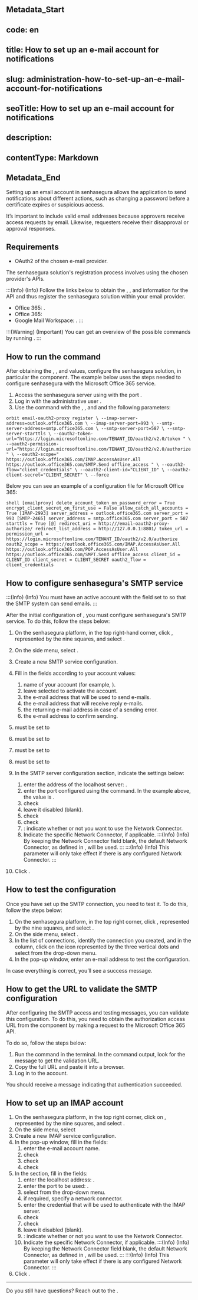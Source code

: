 ## Metadata_Start 
## code: en
## title: How to set up an e-mail account for notifications 
## slug: administration-how-to-set-up-an-e-mail-account-for-notifications 
## seoTitle: How to set up an e-mail account for notifications 
## description:  
## contentType: Markdown 
## Metadata_End
Setting up an email account in senhasegura allows the application to send notifications about different actions, such as changing a password before a certificate expires or suspicious access.

It’s important to include valid email addresses because approvers receive access requests by email. Likewise, requesters receive their disapproval or approval responses.

## Requirements

-  OAuth2 of the chosen e-mail provider.

The senhasegura solution's registration process involves using the chosen provider's APIs.

:::(Info) (Info)
Follow the links below to obtain the , , and  information for the API and thus register the senhasegura solution within your email provider.
- Office 365: .
- Office 365: 
- Google Mail Workspace: .
:::

:::(Warning) (Important)
You can get an overview of the possible commands by running .
:::

## How to run the  command

After obtaining the , , and  values, configure the senhasegura solution, in particular the  component. The example below uses the steps needed to configure senhasegura with the Microsoft Office 365 service.

1. Access the senhasegura server using  with the port .
2. Log in with the administrative user .
3. Use the command  with the , , and  and the following parameters:

`
orbit email-oauth2-proxy register \
 --imap-server-address=outlook.office365.com \
 --imap-server-port=993 \
 --smtp-server-address=smtp.office365.com \
 --smtp-server-port=587 \
 --smtp-server-starttls \
 --oauth2-token-url="https://login.microsoftonline.com/TENANT_ID/oauth2/v2.0/token " \
 --oauth2-permission-url="https://login.microsoftonline.com/TENANT_ID/oauth2/v2.0/authorize " \
 --oauth2-scope=" https://outlook.office365.com/IMAP.AccessAsUser.All https://outlook.office365.com/SMTP.Send offline_access " \
 --oauth2-flow="client_credentials" \
 --oauth2-client-id="CLIENT_ID" \
 --oauth2-client-secret="CLIENT_SECRET" \
 --force
`

Below you can see an example of a configuration file for Microsoft Office 365:

`shell
[emailproxy]
delete_account_token_on_password_error = True
encrypt_client_secret_on_first_use = False
allow_catch_all_accounts = True
[IMAP-2993]
server_address = outlook.office365.com
server_port = 993
[SMTP-2465]
server_address = smtp.office365.com
server_port = 587
starttls = True
[@]
redirect_uri = http:///email-oauth2-proxy-authorize/
redirect_list_address = http://127.0.0.1:8801/
token_url = 
permission_url = https://login.microsoftonline.com/TENANT_ID/oauth2/v2.0/authorize
oauth2_scope = https://outlook.office365.com/IMAP.AccessAsUser.All https://outlook.office365.com/POP.AccessAsUser.All https://outlook.office365.com/SMPT.Send offline_access
client_id = CLIENT_ID
client_secret = CLIENT_SECRET
oauth2_flow = client_credentials
`
## How to configure senhasegura's SMTP service

:::(Info) (Info)
You must have an active  account with the  field set to  so that the SMTP system can send emails.
:::

After the initial configuration of , you must configure senhasegura's SMTP service. To do this, follow the steps below:

1. On the senhasegura platform, in the top right-hand corner, click , represented by the nine squares, and select .
2. On the side menu, select .
3. Create a new SMTP service configuration.
4. Fill in the fields according to your account values:
    1.  name of your account (for example, ).
    2.  leave  selected to activate the account.
    3.  the e-mail address that will be used to send e-mails.
    4.  the e-mail address that will receive reply e-mails.
    5.  the returning e-mail address in case of a sending error.
    6.  the e-mail address to confirm sending.
5.  must be set to 
6.  must be set to 
7.  must be set to 
8.  must be set to 
9. In the SMTP server configuration section, indicate the settings below:
    1.  enter the address of the localhost server: .
    2.  enter the port configured using the  command. In the example above, the value is .
    3.  check 
    4.  leave it disabled (blank).
    5.  check 
    6.  check 
    7. : indicate whether or not you want to use the Network Connector.
    8.  Indicate the specific Network Connector, if applicable.
:::(Info) (Info)
By keeping the Network Connector field blank, the default Network Connector, as defined in , will be used.
:::
:::(Info) (Info)
This parameter will only take effect if there is any configured Network Connector.
:::


10. Click .

## How to test the configuration

Once you have set up the SMTP connection, you need to test it. To do this, follow the steps below:

1. On the senhasegura platform, in the top right corner, click , represented by the nine squares, and select .
2. On the side menu, select .
3. In the list of connections, identify the connection you created, and in the  column, click on the icon represented by the three vertical dots and select  from the drop-down menu.
4. In the  pop-up window, enter an e-mail address to test the configuration.

In case everything is correct, you’ll see a success message.

## How to get the URL to validate the SMTP configuration

After configuring the SMTP access and testing messages, you can validate this configuration. To do this, you need to obtain the authorization access URL from the  component by making a request to the Microsoft Office 365 API.

To do so, follow the steps below:

1. Run the command  in the terminal. In the command output, look for the message  to get the validation URL.
2. Copy the full URL and paste it into a browser.
3. Log in to the account.

You should receive a message indicating that  authentication succeeded.

## How to set up an IMAP account

1. On the senhasegura platform, in the top right corner, click on , represented by the nine squares, and select .
2. On the side menu, select 
3. Create a new IMAP service configuration.
4. In the  pop-up window, fill in the fields:
    1.  enter the e-mail account name.
    2.  check 
    3.  check 
    4.  check 
5. In the  section, fill in the fields:
    1.  enter the localhost address: .
    2.  enter the port to be used: .
    3.  select  from the drop-down menu.
    4.  if required, specify a network connector.
    5.  enter the credential that will be used to authenticate with the IMAP server.
    6.  check 
    7.  check 
    8.  leave it disabled (blank).
    9. : indicate whether or not you want to use the Network Connector.
    8.  Indicate the specific Network Connector, if applicable.
:::(Info) (Info)
By keeping the Network Connector field blank, the default Network Connector, as defined in , will be used.
:::
:::(Info) (Info)
This parameter will only take effect if there is any configured Network Connector.
:::
6. Click .

---

Do you still have questions? Reach out to the .